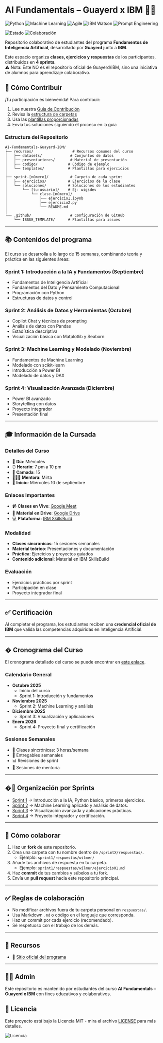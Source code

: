 # AI Fundamentals – Guayerd x IBM 🧠🤖

![Python](https://img.shields.io/badge/Python-3776AB?style=for-the-badge&logo=python&logoColor=white) ![Machine Learning](https://img.shields.io/badge/Machine%20Learning-000000?style=for-the-badge&logo=robotframework&logoColor=white) ![Agile](https://img.shields.io/badge/Agile-009688?style=for-the-badge&logo=trello&logoColor=white) ![IBM Watson](https://img.shields.io/badge/IBM%20Watson-BE95FF?style=for-the-badge&logo=ibmwatson&logoColor=white) ![Prompt Engineering](https://img.shields.io/badge/Prompt%20Engineering-4D4D4D?style=for-the-badge&logo=openai&logoColor=white)

![Estado](https://img.shields.io/badge/Estado-En%20Progreso-yellow?style=for-the-badge) ![Colaboración](https://img.shields.io/badge/Colaboración-Bienvenida-brightgreen?style=for-the-badge)

Repositorio colaborativo de estudiantes del programa **Fundamentos de Inteligencia Artificial**, desarrollado por **Guayerd** junto a **IBM**.  

Este espacio organiza **clases, ejercicios y respuestas** de los participantes, distribuidos en **4 sprints**.  
⚠️ Nota: Este NO es el repositorio oficial de Guayerd/IBM, sino una iniciativa de alumnos para aprendizaje colaborativo.

## 🤝 Cómo Contribuir

¡Tu participación es bienvenida! Para contribuir:

1. Lee nuestra [Guía de Contribución](CONTRIBUTING.md)
2. Revisa la [estructura de carpetas](#estructura-del-repositorio)
3. Usa las [plantillas proporcionadas](recursos/templates/)
4. Envía tus soluciones siguiendo el proceso en la guía

### Estructura del Repositorio

```
AI-Fundamentals-Guayerd-IBM/
├── recursos/                  # Recursos comunes del curso
│   ├── datasets/             # Conjuntos de datos
│   ├── presentaciones/       # Material de presentación
│   ├── codigo/              # Código de ejemplo
│   └── templates/           # Plantillas para ejercicios
│
├── sprint-[número]/          # Carpeta de cada sprint
│   ├── ejercicios/          # Ejercicios de la clase
│   └── soluciones/          # Soluciones de los estudiantes
│       └── [tu-usuario]/    # Ej: wigsdev
│           └── clase-[número]/
│               ├── ejercicio1.ipynb
│               ├── ejercicio2.py
│               └── README.md
│
└── .github/                  # Configuración de GitHub
    └── ISSUE_TEMPLATE/      # Plantillas para issues
```

---

## 📚 Contenidos del programa
El curso se desarrolla a lo largo de 15 semanas, combinando teoría y práctica en las siguientes áreas:

### Sprint 1: Introducción a la IA y Fundamentos (Septiembre)
- Fundamentos de Inteligencia Artificial
- Fundamentos del Dato y Pensamiento Computacional
- Programación con Python
- Estructuras de datos y control

### Sprint 2: Análisis de Datos y Herramientas (Octubre)
- Copilot Chat y técnicas de prompting
- Análisis de datos con Pandas
- Estadística descriptiva
- Visualización básica con Matplotlib y Seaborn

### Sprint 3: Machine Learning y Modelado (Noviembre)
- Fundamentos de Machine Learning
- Modelado con scikit-learn
- Introducción a Power BI
- Modelado de datos y DAX

### Sprint 4: Visualización Avanzada (Diciembre)
- Power BI avanzado
- Storytelling con datos
- Proyecto integrador
- Presentación final

---

## 🎓 Información de la Cursada

### Detalles del Curso
- 📅 **Día**: Miércoles
- ⏰ **Horario**: 7 pm a 10 pm
- 👥 **Camada**: 15
- 👩🏻‍🏫 **Mentora**: Mirta
- 📅 **Inicio**: Miércoles 10 de septiembre

### Enlaces Importantes
- 📹 **Clases en Vivo**: [Google Meet](https://meet.google.com/npy-znnx-jfk)
- 📂 **Material en Drive**: [Google Drive](https://drive.google.com/drive/folders/1TNZnY25ROuJX_mSkKEq9Nl5lV3D8WvfT?usp=sharing)
- 💻 **Plataforma**: [IBM SkillsBuild](https://www.guayerd.com/ibm-ia/sbplan2025)

### Modalidad
- **Clases sincrónicas**: 15 sesiones semanales
- **Material teórico**: Presentaciones y documentación
- **Práctica**: Ejercicios y proyectos guiados
- **Contenido adicional**: Material en IBM SkillsBuild

### Evaluación
- Ejercicios prácticos por sprint
- Participación en clase
- Proyecto integrador final

---

## ✅ Certificación
Al completar el programa, los estudiantes reciben una **credencial oficial de IBM** que valida las competencias adquiridas en Inteligencia Artificial.  

---

## � Cronograma del Curso

El cronograma detallado del curso se puede encontrar en [este enlace](https://docs.google.com/spreadsheets/d/1oZELgmgs1avtfWPebpx-lHdy0llN-RzT4l9DOu9SJsw/edit?gid=1204621847#gid=1204621847).

### Calendario General
- **Octubre 2025**
  - Inicio del curso
  - Sprint 1: Introducción y fundamentos
- **Noviembre 2025**
  - Sprint 2: Machine Learning y análisis
- **Diciembre 2025**
  - Sprint 3: Visualización y aplicaciones
- **Enero 2026**
  - Sprint 4: Proyecto final y certificación

### Sesiones Semanales
- 📅 Clases sincrónicas: 3 horas/semana
- 🎯 Entregables semanales
- 📊 Revisiones de sprint
- 👥 Sesiones de mentoría

---

## �📂 Organización por Sprints

- [Sprint 1](./sprint1/README.md) → Introducción a la IA, Python básico, primeros ejercicios.  
- [Sprint 2](./sprint2/README.md) → Machine Learning aplicado y análisis de datos.  
- [Sprint 3](./sprint3/README.md) → Visualización avanzada y aplicaciones prácticas.  
- [Sprint 4](./sprint4/README.md) → Proyecto integrador y certificación.  

---

## 🚀 Cómo colaborar
1. Haz un **fork** de este repositorio.  
2. Crea una carpeta con tu nombre dentro de `/sprintX/respuestas/`.  
   - Ejemplo: `sprint1/respuestas/wilmer/`  
3. Añade tus archivos de respuesta en tu carpeta.  
   - Ejemplo: `sprint1/respuestas/wilmer/ejercicio01.md`  
4. Haz **commit** de tus cambios y súbelos a tu fork.  
5. Envía un **pull request** hacia este repositorio principal.  

---

## ✅ Reglas de colaboración
- No modificar archivos fuera de tu carpeta personal en `respuestas/`.  
- Usa Markdown `.md` o código en el lenguaje que corresponda.  
- Haz un commit por cada ejercicio (recomendado).  
- Sé respetuoso con el trabajo de los demás.  

---

## 🔗 Recursos
- 📘 [Sitio oficial del programa](https://www.guayerd.com/es/catalogo/ibm-fundamentos-inteligencia-artificial/)  

---

## 👩‍🏫 Admin
Este repositorio es mantenido por estudiantes del curso **AI Fundamentals – Guayerd x IBM** con fines educativos y colaborativos.

## 📝 Licencia

Este proyecto está bajo la Licencia MIT - mira el archivo [LICENSE](LICENSE) para más detalles.

![Licencia](https://img.shields.io/badge/Licencia-MIT-blue?style=for-the-badge)